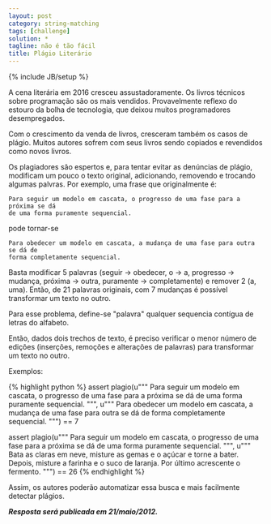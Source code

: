 ```yaml
---
layout: post
category: string-matching
tags: [challenge]
solution: *
tagline: não é tão fácil
title: Plágio Literário
---
```

{% include JB/setup %}

A cena literária em 2016 cresceu assustadoramente. Os livros técnicos sobre programação
são os mais vendidos. Provavelmente reflexo do estouro da bolha de tecnologia, 
que deixou muitos programadores desempregados.

Com o crescimento da venda de livros, cresceram também os casos de plágio. Muitos
autores sofrem com seus livros sendo copiados e revendidos como novos livros.

Os plagiadores são espertos e, para tentar evitar as denúncias de plágio, modificam
um pouco o texto original, adicionando, removendo e trocando algumas palvras.
Por exemplo, uma frase que originalmente é:

```
Para seguir um modelo em cascata, o progresso de uma fase para a próxima se dá 
de uma forma puramente sequencial.
```

pode tornar-se

```
Para obedecer um modelo em cascata, a mudança de uma fase para outra se dá de 
forma completamente sequencial.
```

Basta modificar 5 palavras (seguir -> obedecer, o -> a, progresso -> mudança, 
próxima -> outra, puramente -> completamente) e remover 2 (a, uma). Então, de
21 palavras originais, com 7 mudanças é possível transformar um texto no outro.

Para esse problema, define-se "palavra" qualquer sequencia contígua de letras do
alfabeto.

Então, dados dois trechos de texto, é preciso verificar o menor número de edições
(inserções, remoções e alterações de palavras) para transformar um texto no outro.

Exemplos:

{% highlight python %}
assert plagio(u"""
Para seguir   um modelo em cascata, o progresso de uma fase para a próxima se dá 
de uma forma puramente     sequencial.
""", u"""
Para obedecer um modelo em cascata, a mudança   de uma fase para   outra   se dá 
de     forma completamente sequencial.
""") == 7

assert plagio(u"""
Para seguir   um modelo em cascata, o progresso de uma fase para a próxima se dá 
de uma forma puramente     sequencial.
""", u"""
Bata as claras em neve, misture as gemas e o açúcar e torne a bater.
Depois, misture a farinha e o suco de laranja. Por último acrescente o fermento.
""") == 26
{% endhighlight %}

Assim, os autores poderão automatizar essa busca e mais facilmente detectar
plágios.

_**Resposta será publicada em 21/maio/2012.**_


